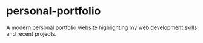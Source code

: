 # personal-portfolio
A modern personal portfolio website highlighting my web development skills and recent projects.
